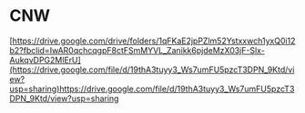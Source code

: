 # CNW
[https://drive.google.com/drive/folders/1qFKaE2jpPZlm52Ystxxwch1yxQ0i12b2?fbclid=IwAR0qchcqgpF8ctFSmMYVL_Zanikk6pjdeMzX03jF-Slx-AukqvDPG2MlErU](https://drive.google.com/file/d/19thA3tuyy3_Ws7umFU5pzcT3DPN_9Ktd/view?usp=sharing)https://drive.google.com/file/d/19thA3tuyy3_Ws7umFU5pzcT3DPN_9Ktd/view?usp=sharing
